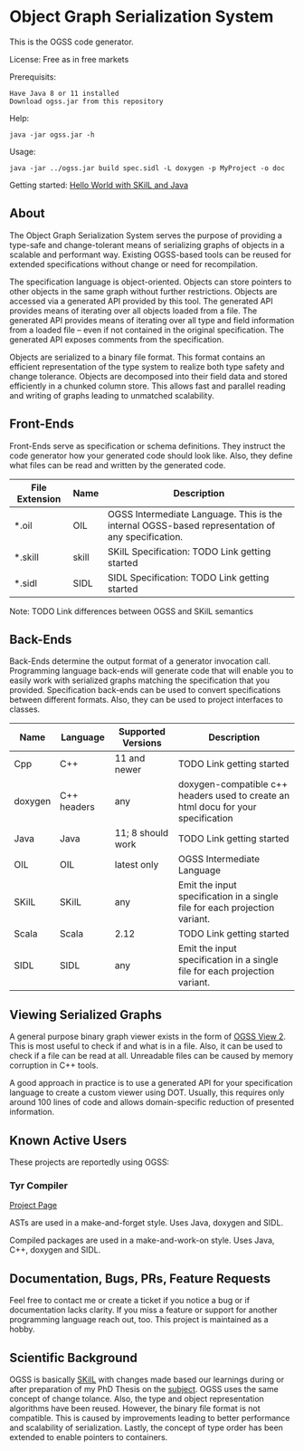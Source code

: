 # Object Graph Serialization System
This is the OGSS code generator.

License: Free as in free markets

Prerequisits:
```
Have Java 8 or 11 installed
Download ogss.jar from this repository
```

Help:
```
java -jar ogss.jar -h
```

Usage:
```
java -jar ../ogss.jar build spec.sidl -L doxygen -p MyProject -o doc
```

Getting started: [Hello World with SKilL and Java](https://github.com/serialization/ogss/blob/master/doc/README.md)

## About

The Object Graph Serialization System serves the purpose of providing a type-safe and change-tolerant means of serializing graphs of objects in a scalable and performant way.
Existing OGSS-based tools can be reused for extended specifications without change or need for recompilation.

The specification language is object-oriented.
Objects can store pointers to other objects in the same graph without further restrictions.
Objects are accessed via a generated API provided by this tool.
The generated API provides means of iterating over all objects loaded from a file.
The generated API provides means of iterating over all type and field information from a loaded file – even if not contained in the original specification.
The generated API exposes comments from the specification.

Objects are serialized to a binary file format.
This format contains an efficient representation of the type system to realize both type safety and change tolerance.
Objects are decomposed into their field data and stored efficiently in a chunked column store.
This allows fast and parallel reading and writing of graphs leading to unmatched scalability.

## Front-Ends

Front-Ends serve as specification or schema definitions.
They instruct the code generator how your generated code should look like.
Also, they define what files can be read and written by the generated code.

File Extension|Name|Description
--------------|----|------------
  *.oil     |OIL      |OGSS Intermediate Language. This is the internal OGSS-based representation of any specification.
  *.skill   |skill    |SKilL Specification: TODO Link getting started
  *.sidl    |SIDL     |SIDL Specification: TODO Link getting started

Note: TODO Link differences between OGSS and SKilL semantics

## Back-Ends

Back-Ends determine the output format of a generator invocation call.
Programming language back-ends will generate code that will enable you to easily work with serialized graphs matching the specification that you provided.
Specification back-ends can be used to convert specifications between different formats. Also, they can be used to project interfaces to classes.

Name|Language|Supported Versions|Description
----|--------|------------------|------------
Cpp | C++    | 11 and newer     | TODO Link getting started
doxygen|C++ headers| any        | doxygen-compatible c++ headers used to create an html docu for your specification
Java| Java   | 11; 8 should work| TODO Link getting started
OIL | OIL    | latest only      | OGSS Intermediate Language
SKilL| SKilL | any              | Emit the input specification in a single file for each projection variant.
Scala| Scala | 2.12             | TODO Link getting started
SIDL| SIDL   | any              | Emit the input specification in a single file for each projection variant.


## Viewing Serialized Graphs

A general purpose binary graph viewer exists in the form of [OGSS View 2](https://github.com/serialization/ogssView2).
This is most useful to check if and what is in a file.
Also, it can be used to check if a file can be read at all.
Unreadable files can be caused by memory corruption in C++ tools.

A good approach in practice is to use a generated API for your specification language to create a custom viewer using DOT.
Usually, this requires only around 100 lines of code and allows domain-specific reduction of presented information.

## Known Active Users

These projects are reportedly using OGSS:

### Tyr Compiler

[Project Page](https://github.com/tyr-lang/releases)

ASTs are used in a make-and-forget style. Uses Java, doxygen and SIDL.

Compiled packages are used in a make-and-work-on style. Uses Java, C++, doxygen and SIDL.


## Documentation, Bugs, PRs, Feature Requests

Feel free to contact me or create a ticket if you notice a bug or if documentation lacks clarity.
If you miss a feature or support for another programming language reach out, too.
This project is maintained as a hobby.


## Scientific Background

OGSS is basically [SKilL](https://github.com/skill-lang/skill) with changes made based our learnings during or after preparation of my PhD Thesis on the [subject](http://dx.doi.org/10.18419/opus-9661).
OGSS uses the same concept of change tolance.
Also, the type and object representation algorithms have been reused.
However, the binary file format is not compatible.
This is caused by improvements leading to better performance and scalability of serialization.
Lastly, the concept of type order has been extended to enable pointers to containers.
